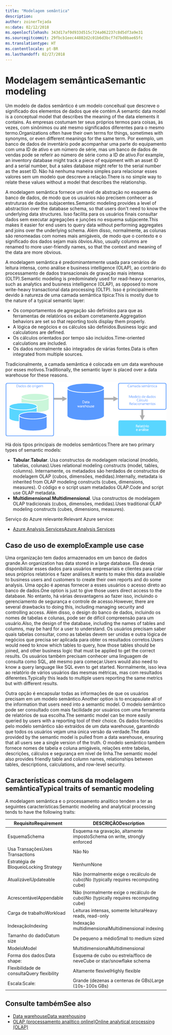 ```yaml
---
title: "Modelagem semântica"
description: 
author: zoinerTejada
ms:date: 02/12/2018
ms.openlocfilehash: 343d17af0d933d515c724a062237c8d5df3a9e31
ms.sourcegitcommit: 29fbcb1eec44802d2c01b6d3bcf7d7bd0bae65fc
ms.translationtype: HT
ms.contentlocale: pt-BR
ms.lasthandoff: 02/27/2018
---
```

# <a name="semantic-modeling"></a><span data-ttu-id="984a7-102">Modelagem semântica</span><span class="sxs-lookup"><span data-stu-id="984a7-102">Semantic modeling</span></span>

<span data-ttu-id="984a7-103">Um modelo de dados semântico é um modelo conceitual que descreve o significado dos elementos de dados que ele contém.</span><span class="sxs-lookup"><span data-stu-id="984a7-103">A semantic data model is a conceptual model that describes the meaning of the data elements it contains.</span></span> <span data-ttu-id="984a7-104">As empresas costumam ter seus próprios termos para coisas, às vezes, com sinônimos ou até mesmo significados diferentes para o mesmo termo.</span><span class="sxs-lookup"><span data-stu-id="984a7-104">Organizations often have their own terms for things, sometimes with synonyms, or even different meanings for the same term.</span></span> <span data-ttu-id="984a7-105">Por exemplo, um banco de dados de inventário pode acompanhar uma parte do equipamento com uma ID de ativo e um número de série, mas um banco de dados de vendas pode se referir ao número de série como a ID de ativo.</span><span class="sxs-lookup"><span data-stu-id="984a7-105">For example, an inventory database might track a piece of equipment with an asset ID and a serial number, but a sales database might refer to the serial number as the asset ID.</span></span> <span data-ttu-id="984a7-106">Não há nenhuma maneira simples para relacionar esses valores sem um modelo que descreve a relação.</span><span class="sxs-lookup"><span data-stu-id="984a7-106">There is no simple way to relate these values without a model that describes the relationship.</span></span> 

<span data-ttu-id="984a7-107">A modelagem semântica fornece um nível de abstração no esquema de banco de dados, de modo que os usuários não precisem conhecer as estruturas de dados subjacentes.</span><span class="sxs-lookup"><span data-stu-id="984a7-107">Semantic modeling provides a level of abstraction over the database schema, so that users don't need to know the underlying data structures.</span></span> <span data-ttu-id="984a7-108">Isso facilita para os usuários finais consultar dados sem executar agregações e junções no esquema subjacente.</span><span class="sxs-lookup"><span data-stu-id="984a7-108">This makes it easier for end users to query data without performing aggregates and joins over the underlying schema.</span></span> <span data-ttu-id="984a7-109">Além disso, normalmente, as colunas são renomeadas com nomes mais amigáveis, de modo que o contexto e o significado dos dados sejam mais óbvios.</span><span class="sxs-lookup"><span data-stu-id="984a7-109">Also, usually columns are renamed to more user-friendly names, so that the context and meaning of the data are more obvious.</span></span>

<span data-ttu-id="984a7-110">A modelagem semântica é predominantemente usada para cenários de leitura intensa, como análise e business intelligence (OLAP), ao contrário do processamento de dados transacionais de gravação mais intensa (OLTP).</span><span class="sxs-lookup"><span data-stu-id="984a7-110">Semantic modeling is predominately used for read-heavy scenarios, such as analytics and business intelligence (OLAP), as opposed to more write-heavy transactional data processing (OLTP).</span></span> <span data-ttu-id="984a7-111">Isso é principalmente devido à natureza de uma camada semântica típica:</span><span class="sxs-lookup"><span data-stu-id="984a7-111">This is mostly due to the nature of a typical semantic layer:</span></span>

- <span data-ttu-id="984a7-112">Os comportamentos de agregação são definidos para que as ferramentas de relatórios os exibam corretamente.</span><span class="sxs-lookup"><span data-stu-id="984a7-112">Aggregation behaviors are set so that reporting tools display them properly.</span></span>
- <span data-ttu-id="984a7-113">A lógica de negócios e os cálculos são definidos.</span><span class="sxs-lookup"><span data-stu-id="984a7-113">Business logic and calculations are defined.</span></span>
- <span data-ttu-id="984a7-114">Os cálculos orientados por tempo são incluídos.</span><span class="sxs-lookup"><span data-stu-id="984a7-114">Time-oriented calculations are included.</span></span>
- <span data-ttu-id="984a7-115">Os dados normalmente são integrados de várias fontes.</span><span class="sxs-lookup"><span data-stu-id="984a7-115">Data is often integrated from multiple sources.</span></span> 

<span data-ttu-id="984a7-116">Tradicionalmente, a camada semântica é colocada em um data warehouse por esses motivos.</span><span class="sxs-lookup"><span data-stu-id="984a7-116">Traditionally, the semantic layer is placed over a data warehouse for these reasons.</span></span>

![Diagrama de exemplo de uma camada semântica entre um data warehouse e uma ferramenta de relatórios](./images/semantic-modeling.png)

<span data-ttu-id="984a7-118">Há dois tipos principais de modelos semânticos:</span><span class="sxs-lookup"><span data-stu-id="984a7-118">There are two primary types of semantic models:</span></span>

* <span data-ttu-id="984a7-119">**Tabular**.</span><span class="sxs-lookup"><span data-stu-id="984a7-119">**Tabular**.</span></span> <span data-ttu-id="984a7-120">Usa constructos de modelagem relacional (modelo, tabelas, colunas).</span><span class="sxs-lookup"><span data-stu-id="984a7-120">Uses relational modeling constructs (model, tables, columns).</span></span> <span data-ttu-id="984a7-121">Internamente, os metadados são herdados de constructos de modelagem OLAP (cubos, dimensões, medidas).</span><span class="sxs-lookup"><span data-stu-id="984a7-121">Internally, metadata is inherited from OLAP modeling constructs (cubes, dimensions, measures).</span></span> <span data-ttu-id="984a7-122">O código e o script usam metadados OLAP.</span><span class="sxs-lookup"><span data-stu-id="984a7-122">Code and script use OLAP metadata.</span></span>
* <span data-ttu-id="984a7-123">**Multidimensional**.</span><span class="sxs-lookup"><span data-stu-id="984a7-123">**Multidimensional**.</span></span> <span data-ttu-id="984a7-124">Usa constructos de modelagem OLAP tradicionais (cubos, dimensões, medidas).</span><span class="sxs-lookup"><span data-stu-id="984a7-124">Uses traditional OLAP modeling constructs (cubes, dimensions, measures).</span></span>

<span data-ttu-id="984a7-125">Serviço do Azure relevante:</span><span class="sxs-lookup"><span data-stu-id="984a7-125">Relevant Azure service:</span></span>
- [<span data-ttu-id="984a7-126">Azure Analysis Services</span><span class="sxs-lookup"><span data-stu-id="984a7-126">Azure Analysis Services</span></span>](https://azure.microsoft.com/services/analysis-services/)

## <a name="example-use-case"></a><span data-ttu-id="984a7-127">Caso de uso de exemplo</span><span class="sxs-lookup"><span data-stu-id="984a7-127">Example use case</span></span>

<span data-ttu-id="984a7-128">Uma organização tem dados armazenados em um banco de dados grande.</span><span class="sxs-lookup"><span data-stu-id="984a7-128">An organization has data stored in a large database.</span></span> <span data-ttu-id="984a7-129">Ela deseja disponibilizar esses dados para usuários empresariais e clientes para criar seus próprios relatórios e fazer análises.</span><span class="sxs-lookup"><span data-stu-id="984a7-129">It wants to make this data available to business users and customers to create their own reports and do some analysis.</span></span> <span data-ttu-id="984a7-130">Uma opção é apenas fornecer a esses usuários o acesso direto ao banco de dados.</span><span class="sxs-lookup"><span data-stu-id="984a7-130">One option is just to give those users direct access to the database.</span></span> <span data-ttu-id="984a7-131">No entanto, há várias desvantagens ao fazer isso, incluindo o gerenciamento de segurança e controle de acesso.</span><span class="sxs-lookup"><span data-stu-id="984a7-131">However, there are several drawbacks to doing this, including managing security and controlling access.</span></span> <span data-ttu-id="984a7-132">Além disso, o design do banco de dados, incluindo os nomes de tabelas e colunas, pode ser de difícil compreensão para um usuário.</span><span class="sxs-lookup"><span data-stu-id="984a7-132">Also, the design of the database, including the names of tables and columns, may be hard for a user to understand.</span></span> <span data-ttu-id="984a7-133">Os usuários precisam saber quais tabelas consultar, como as tabelas devem ser unidas e outra lógica de negócios que precisa ser aplicada para obter os resultados corretos.</span><span class="sxs-lookup"><span data-stu-id="984a7-133">Users would need to know which tables to query, how those tables should be joined, and other business logic that must be applied to get the correct results.</span></span> <span data-ttu-id="984a7-134">Os usuários também precisam conhecer uma linguagem de consulta como SQL, até mesmo para começar.</span><span class="sxs-lookup"><span data-stu-id="984a7-134">Users would also need to know a query language like SQL even to get started.</span></span> <span data-ttu-id="984a7-135">Normalmente, isso leva ao relatório de vários usuários das mesmas métricas, mas com resultados diferentes.</span><span class="sxs-lookup"><span data-stu-id="984a7-135">Typically this leads to multiple users reporting the same metrics but with different results.</span></span>

<span data-ttu-id="984a7-136">Outra opção é encapsular todas as informações de que os usuários precisam em um modelo semântico.</span><span class="sxs-lookup"><span data-stu-id="984a7-136">Another option is to encapsulate all of the information that users need into a semantic model.</span></span> <span data-ttu-id="984a7-137">O modelo semântico pode ser consultado com mais facilidade por usuários com uma ferramenta de relatórios de sua escolha.</span><span class="sxs-lookup"><span data-stu-id="984a7-137">The semantic model can be more easily queried by users with a reporting tool of their choice.</span></span> <span data-ttu-id="984a7-138">Os dados fornecidos pelo modelo semântico são extraídos de um data warehouse, garantindo que todos os usuários vejam uma única versão da verdade.</span><span class="sxs-lookup"><span data-stu-id="984a7-138">The data provided by the semantic model is pulled from a data warehouse, ensuring that all users see a single version of the truth.</span></span> <span data-ttu-id="984a7-139">O modelo semântico também fornece nomes de tabela e coluna amigáveis, relações entre tabelas, descrições, cálculos e segurança em nível de linha.</span><span class="sxs-lookup"><span data-stu-id="984a7-139">The semantic model also provides friendly table and column names, relationships between tables, descriptions, calculations, and row-level security.</span></span>

## <a name="typical-traits-of-semantic-modeling"></a><span data-ttu-id="984a7-140">Características comuns da modelagem semântica</span><span class="sxs-lookup"><span data-stu-id="984a7-140">Typical traits of semantic modeling</span></span>

<span data-ttu-id="984a7-141">A modelagem semântica e o processamento analítico tendem a ter as seguintes características:</span><span class="sxs-lookup"><span data-stu-id="984a7-141">Semantic modeling and analytical processing tends to have the following traits:</span></span>

| <span data-ttu-id="984a7-142">Requisito</span><span class="sxs-lookup"><span data-stu-id="984a7-142">Requirement</span></span> | <span data-ttu-id="984a7-143">DESCRIÇÃO</span><span class="sxs-lookup"><span data-stu-id="984a7-143">Description</span></span> |
| --- | --- |
| <span data-ttu-id="984a7-144">Esquema</span><span class="sxs-lookup"><span data-stu-id="984a7-144">Schema</span></span> | <span data-ttu-id="984a7-145">Esquema na gravação, altamente imposto</span><span class="sxs-lookup"><span data-stu-id="984a7-145">Schema on write, strongly enforced</span></span>|
| <span data-ttu-id="984a7-146">Usa Transações</span><span class="sxs-lookup"><span data-stu-id="984a7-146">Uses Transactions</span></span> | <span data-ttu-id="984a7-147">Não </span><span class="sxs-lookup"><span data-stu-id="984a7-147">No</span></span> |
| <span data-ttu-id="984a7-148">Estratégia de Bloqueio</span><span class="sxs-lookup"><span data-stu-id="984a7-148">Locking Strategy</span></span> | <span data-ttu-id="984a7-149">Nenhum</span><span class="sxs-lookup"><span data-stu-id="984a7-149">None</span></span> |
| <span data-ttu-id="984a7-150">Atualizável</span><span class="sxs-lookup"><span data-stu-id="984a7-150">Updateable</span></span> | <span data-ttu-id="984a7-151">Não (normalmente exige o recálculo de cubo)</span><span class="sxs-lookup"><span data-stu-id="984a7-151">No (typically requires recomputing cube)</span></span> |
| <span data-ttu-id="984a7-152">Acrescentável</span><span class="sxs-lookup"><span data-stu-id="984a7-152">Appendable</span></span> | <span data-ttu-id="984a7-153">Não (normalmente exige o recálculo de cubo)</span><span class="sxs-lookup"><span data-stu-id="984a7-153">No (typically requires recomputing cube)</span></span> |
| <span data-ttu-id="984a7-154">Carga de trabalho</span><span class="sxs-lookup"><span data-stu-id="984a7-154">Workload</span></span> | <span data-ttu-id="984a7-155">Leituras intensas, somente leitura</span><span class="sxs-lookup"><span data-stu-id="984a7-155">Heavy reads, read-only</span></span> |
| <span data-ttu-id="984a7-156">Indexação</span><span class="sxs-lookup"><span data-stu-id="984a7-156">Indexing</span></span> | <span data-ttu-id="984a7-157">Indexação multidimensional</span><span class="sxs-lookup"><span data-stu-id="984a7-157">Multidimensional indexing</span></span> |
| <span data-ttu-id="984a7-158">Tamanho do dado</span><span class="sxs-lookup"><span data-stu-id="984a7-158">Datum size</span></span> | <span data-ttu-id="984a7-159">De pequeno a médio</span><span class="sxs-lookup"><span data-stu-id="984a7-159">Small to medium sized</span></span> |
| <span data-ttu-id="984a7-160">Modelo</span><span class="sxs-lookup"><span data-stu-id="984a7-160">Model</span></span> | <span data-ttu-id="984a7-161">Multidimensional</span><span class="sxs-lookup"><span data-stu-id="984a7-161">Multidimensional</span></span> |
| <span data-ttu-id="984a7-162">Forma dos dados:</span><span class="sxs-lookup"><span data-stu-id="984a7-162">Data shape:</span></span>| <span data-ttu-id="984a7-163">Esquema de cubo ou estrela/floco de neve</span><span class="sxs-lookup"><span data-stu-id="984a7-163">Cube or star/snowflake schema</span></span> |
| <span data-ttu-id="984a7-164">Flexibilidade de consulta</span><span class="sxs-lookup"><span data-stu-id="984a7-164">Query flexibility</span></span> | <span data-ttu-id="984a7-165">Altamente flexível</span><span class="sxs-lookup"><span data-stu-id="984a7-165">Highly flexible</span></span> |
| <span data-ttu-id="984a7-166">Escala:</span><span class="sxs-lookup"><span data-stu-id="984a7-166">Scale:</span></span> | <span data-ttu-id="984a7-167">Grande (dezenas a centenas de GBs)</span><span class="sxs-lookup"><span data-stu-id="984a7-167">Large (10s-100s GBs)</span></span> |

## <a name="see-also"></a><span data-ttu-id="984a7-168">Consulte também</span><span class="sxs-lookup"><span data-stu-id="984a7-168">See also</span></span>

- [<span data-ttu-id="984a7-169">Data warehouse</span><span class="sxs-lookup"><span data-stu-id="984a7-169">Data warehousing</span></span>](../scenarios/data-warehousing.md)
- [<span data-ttu-id="984a7-170">OLAP (processamento analítico online)</span><span class="sxs-lookup"><span data-stu-id="984a7-170">Online analytical processing (OLAP)</span></span>](../scenarios/online-analytical-processing.md)
